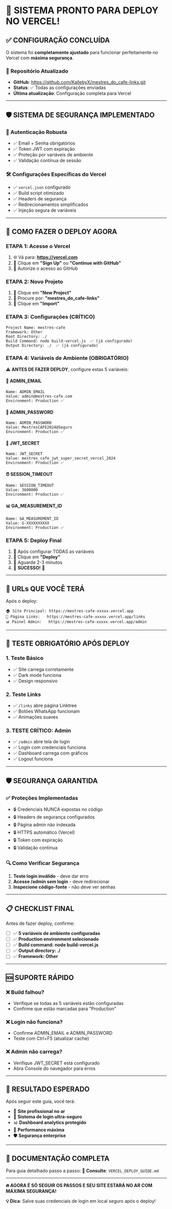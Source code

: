# 🎉 SISTEMA PRONTO PARA DEPLOY NO VERCEL!

## ✅ **CONFIGURAÇÃO CONCLUÍDA**

O sistema foi **completamente ajustado** para funcionar perfeitamente no Vercel com **máxima segurança**.

### 🔗 **Repositório Atualizado**
- **GitHub**: https://github.com/KallebyX/mestres_do_cafe-links.git
- **Status**: ✅ Todas as configurações enviadas
- **Última atualização**: Configuração completa para Vercel

---

## 🛡️ **SISTEMA DE SEGURANÇA IMPLEMENTADO**

### **🔐 Autenticação Robusta**
- ✅ Email + Senha obrigatórios
- ✅ Token JWT com expiração
- ✅ Proteção por variáveis de ambiente
- ✅ Validação contínua de sessão

### **🛠️ Configurações Específicas do Vercel**
- ✅ `vercel.json` configurado
- ✅ Build script otimizado
- ✅ Headers de segurança
- ✅ Redirecionamentos simplificados
- ✅ Injeção segura de variáveis

---

## 🚀 **COMO FAZER O DEPLOY AGORA**

### **ETAPA 1: Acesse o Vercel**
1. 🌐 Vá para: **https://vercel.com**
2. 🔸 Clique em **"Sign Up"** ou **"Continue with GitHub"**
3. 🔸 Autorize o acesso ao GitHub

### **ETAPA 2: Novo Projeto**
1. 🔸 Clique em **"New Project"**
2. 🔸 Procure por: **"mestres_do_cafe-links"**
3. 🔸 Clique em **"Import"**

### **ETAPA 3: Configurações (CRÍTICO)**
```
Project Name: mestres-cafe
Framework: Other
Root Directory: ./
Build Command: node build-vercel.js  ✅ (já configurado)
Output Directory: ./  ✅ (já configurado)
```

### **ETAPA 4: Variáveis de Ambiente (OBRIGATÓRIO)**

⚠️ **ANTES DE FAZER DEPLOY**, configure estas 5 variáveis:

#### **🔐 ADMIN_EMAIL**
```
Name: ADMIN_EMAIL
Value: admin@mestres-cafe.com
Environment: Production ✅
```

#### **🔐 ADMIN_PASSWORD** 
```
Name: ADMIN_PASSWORD
Value: MestresCAFE2024@Seguro
Environment: Production ✅
```

#### **🔐 JWT_SECRET**
```
Name: JWT_SECRET
Value: mestres_cafe_jwt_super_secret_vercel_2024
Environment: Production ✅
```

#### **⏰ SESSION_TIMEOUT**
```
Name: SESSION_TIMEOUT
Value: 3600000
Environment: Production ✅
```

#### **📊 GA_MEASUREMENT_ID**
```
Name: GA_MEASUREMENT_ID
Value: G-XXXXXXXXXX
Environment: Production ✅
```

### **ETAPA 5: Deploy Final**
1. 🔸 Após configurar TODAS as variáveis
2. 🔸 Clique em **"Deploy"**
3. 🔸 Aguarde 2-3 minutos
4. 🔸 **SUCESSO!** 🎉

---

## 🎯 **URLs QUE VOCÊ TERÁ**

Após o deploy:

```
🏠 Site Principal: https://mestres-cafe-xxxxx.vercel.app
🔗 Página Links:   https://mestres-cafe-xxxxx.vercel.app/links
📊 Painel Admin:   https://mestres-cafe-xxxxx.vercel.app/admin
```

---

## 🧪 **TESTE OBRIGATÓRIO APÓS DEPLOY**

### **1. Teste Básico**
- ✅ Site carrega corretamente
- ✅ Dark mode funciona
- ✅ Design responsivo

### **2. Teste Links**
- ✅ `/links` abre página Linktree
- ✅ Botões WhatsApp funcionam
- ✅ Animações suaves

### **3. TESTE CRÍTICO: Admin**
- ✅ `/admin` abre tela de login
- ✅ Login com credenciais funciona
- ✅ Dashboard carrega com gráficos
- ✅ Logout funciona

---

## 🛡️ **SEGURANÇA GARANTIDA**

### **✅ Proteções Implementadas**
- 🔒 Credenciais NUNCA expostas no código
- 🔒 Headers de segurança configurados
- 🔒 Página admin não indexada
- 🔒 HTTPS automático (Vercel)
- 🔒 Token com expiração
- 🔒 Validação contínua

### **🔍 Como Verificar Segurança**
1. **Teste login inválido** - deve dar erro
2. **Acesse /admin sem login** - deve redirecionar
3. **Inspecione código-fonte** - não deve ver senhas

---

## 📋 **CHECKLIST FINAL**

Antes de fazer deploy, confirme:

- [ ] ✅ **5 variáveis de ambiente configuradas**
- [ ] ✅ **Production environment selecionado**
- [ ] ✅ **Build command: node build-vercel.js**
- [ ] ✅ **Output directory: ./**
- [ ] ✅ **Framework: Other**

---

## 🆘 **SUPORTE RÁPIDO**

### **❌ Build falhou?**
- Verifique se todas as 5 variáveis estão configuradas
- Confirme que estão marcadas para "Production"

### **❌ Login não funciona?**
- Confirme ADMIN_EMAIL e ADMIN_PASSWORD
- Teste com Ctrl+F5 (atualizar cache)

### **❌ Admin não carrega?**
- Verifique JWT_SECRET está configurado
- Abra Console do navegador para erros

---

## 🎉 **RESULTADO ESPERADO**

Após seguir este guia, você terá:

- 🌟 **Site profissional no ar**
- 🔐 **Sistema de login ultra-seguro**
- 📊 **Dashboard analytics protegido**
- 🚀 **Performance máxima**
- 🛡️ **Segurança enterprise**

---

## 📖 **DOCUMENTAÇÃO COMPLETA**

Para guia detalhado passo a passo:
📄 **Consulte**: `VERCEL_DEPLOY_GUIDE.md`

---

**🔥 AGORA É SÓ SEGUIR OS PASSOS E SEU SITE ESTARÁ NO AR COM MÁXIMA SEGURANÇA!**

**💡 Dica**: Salve suas credenciais de login em local seguro após o deploy! 